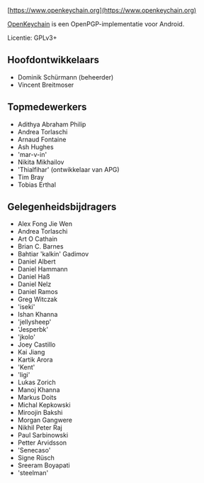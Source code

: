 [//]: # (Ter info: Zet iedere zin op een eigen regel, Transifex zet iedere regel in zijn eigen vertalingsveld!)

[https://www.openkeychain.org](https://www.openkeychain.org)

[OpenKeychain](https://www.openkeychain.org) is een OpenPGP-implementatie voor Android.

Licentie: GPLv3+

[//]: # (NOTE: Alphabetic ordering)

## Hoofdontwikkelaars
  * Dominik Schürmann (beheerder)
  * Vincent Breitmoser

## Topmedewerkers
  * Adithya Abraham Philip
  * Andrea Torlaschi
  * Arnaud Fontaine
  * Ash Hughes
  * 'mar-v-in'
  * Nikita Mikhailov
  * 'Thialfihar' (ontwikkelaar van APG)
  * Tim Bray
  * Tobias Erthal

## Gelegenheidsbijdragers
  * Alex Fong Jie Wen
  * Andrea Torlaschi
  * Art O Cathain
  * Brian C. Barnes
  * Bahtiar 'kalkin' Gadimov
  * Daniel Albert
  * Daniel Hammann
  * Daniel Haß
  * Daniel Nelz
  * Daniel Ramos
  * Greg Witczak
  * 'iseki'
  * Ishan Khanna
  * 'jellysheep'
  * 'Jesperbk'
  * 'jkolo'
  * Joey Castillo
  * Kai Jiang
  * Kartik Arora
  * 'Kent'
  * 'ligi'
  * Lukas Zorich
  * Manoj Khanna
  * Markus Doits
  * Michal Kepkowski
  * Miroojin Bakshi
  * Morgan Gangwere
  * Nikhil Peter Raj
  * Paul Sarbinowski
  * Petter Arvidsson
  * 'Senecaso'
  * Signe Rüsch
  * Sreeram Boyapati
  * 'steelman'